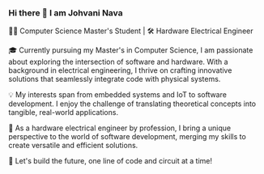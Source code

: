 ### Hi there 👋 I am Johvani Nava

👨‍💻 Computer Science Master's Student | 🛠 Hardware Electrical Engineer

🎓 Currently pursuing my Master's in Computer Science, I am passionate about exploring the intersection of software and hardware. With a background in electrical engineering, I thrive on crafting innovative solutions that seamlessly integrate code with physical systems.

💡 My interests span from embedded systems and IoT to software development. I enjoy the challenge of translating theoretical concepts into tangible, real-world applications.

🔧 As a hardware electrical engineer by profession, I bring a unique perspective to the world of software development, merging my skills to create versatile and efficient solutions.

🚀 Let's build the future, one line of code and circuit at a time!
